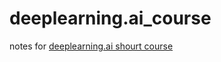# deeplearning.ai_course
notes for [deeplearning.ai shourt course](https://www.deeplearning.ai/short-courses/)
